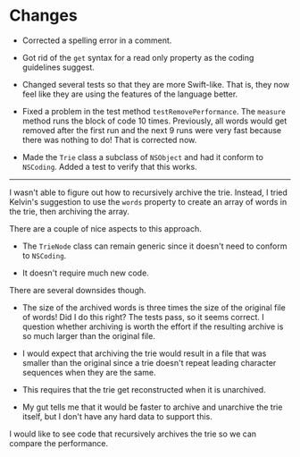 # Changes

- Corrected a spelling error in a comment.

- Got rid of the `get` syntax for a read only property as the coding guidelines suggest.

- Changed several tests so that they are more Swift-like.  That is, they now feel like they are using the features of the language better.

- Fixed a problem in the test method `testRemovePerformance`.  The `measure` method runs the block of code 10 times.  Previously, all words would get removed after the first run and the next 9 runs were very fast because there was nothing to do!  That is corrected now.

- Made the `Trie` class a subclass of `NSObject` and had it conform to `NSCoding`.  Added a test to verify that this works.

---

I wasn't able to figure out how to recursively archive the trie.  Instead, I tried Kelvin's suggestion to use the `words` property to create an array of words in the trie, then archiving the array.

There are a couple of nice aspects to this approach.

- The `TrieNode` class can remain generic since it doesn't need to conform to `NSCoding`.

- It doesn't require much new code.

There are several downsides though.

- The size of the archived words is three times the size of the original file of words!  Did I do this right?  The tests pass, so it seems correct.  I question whether archiving is worth the effort if the resulting archive is so much larger than the original file.

- I would expect that archiving the trie would result in a file that was smaller than the original since a trie doesn't repeat leading character sequences when they are the same.

- This requires that the trie get reconstructed when it is unarchived.

- My gut tells me that it would be faster to archive and unarchive the trie itself, but I don't have any hard data to support this.

I would like to see code that recursively archives the trie so we can compare the performance.
